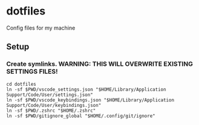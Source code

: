 # dotfiles
Config files for my machine

## Setup
### Create symlinks. WARNING: THIS WILL OVERWRITE EXISTING SETTINGS FILES!
```
cd dotfiles
ln -sf $PWD/vscode_settings.json "$HOME/Library/Application Support/Code/User/settings.json"
ln -sf $PWD/vscode_keybindings.json "$HOME/Library/Application Support/Code/User/keybindings.json"
ln -sf $PWD/.zshrc "$HOME/.zshrc"
ln -sf $PWD/gitignore_global "$HOME/.config/git/ignore"
```